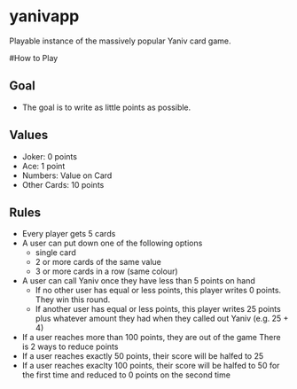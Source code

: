 # yanivapp
Playable instance of the massively popular Yaniv card game.


#How to Play

## Goal
- The goal is to write as little points as possible.

## Values
- Joker: 0 points
- Ace: 1 point
- Numbers: Value on Card
- Other Cards: 10 points

## Rules
- Every player gets 5 cards
- A user can put down one of the following options
  - single card
  - 2 or more cards of the same value 
  - 3 or more cards in a row (same colour)
- A user can call Yaniv once they have less than 5 points on hand
  - If no other user has equal or less points, this player writes 0 points. They win this round.
  - If another user has equal or less points, this player writes 25 points plus whatever amount they had when they called out Yaniv (e.g. 25 + 4)
- If a user reaches more than 100 points, they are out of the game
There is 2 ways to reduce points
 - If a user reaches exactly 50 points, their score will be halfed to 25
  - If a user reaches exaclty 100 points, their score will be halfed to 50 for the first time and reduced to 0 points on the second time
  

